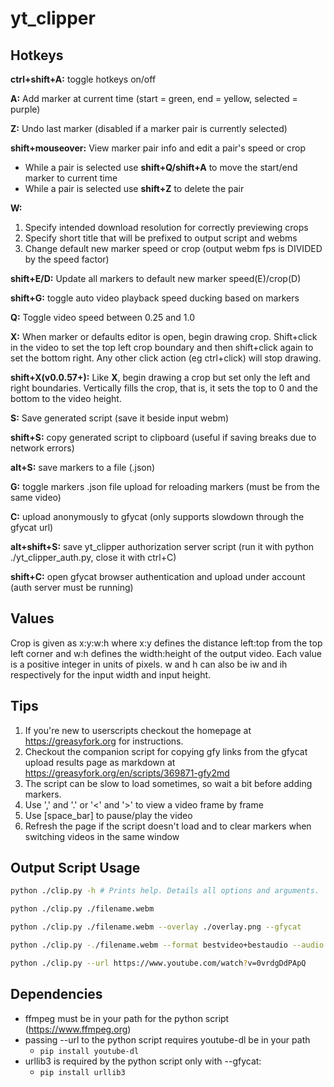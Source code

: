 # yt_clipper

## Hotkeys

**ctrl+shift+A:** toggle hotkeys on/off

**A:** Add marker at current time (start = green, end = yellow, selected = purple)

**Z:** Undo last marker (disabled if a marker pair is currently selected)

**shift+mouseover:** View marker pair info and edit a pair's speed or crop

* While a pair is selected use **shift+Q/shift+A** to move the start/end marker to current time
* While a pair is selected use **shift+Z** to delete the pair

**W:**

  1. Specify intended download resolution for correctly previewing crops
  2. Specify short title that will be prefixed to output script and webms
  3. Change default new marker speed or crop (output webm fps is DIVIDED by the speed factor)

**shift+E/D:** Update all markers to default new marker speed(E)/crop(D)

**shift+G:** toggle auto video playback speed ducking based on markers

**Q:** Toggle video speed between 0.25 and 1.0

**X:** When marker or defaults editor is open, begin drawing crop. Shift+click in the video to set the top left crop boundary and then shift+click again to set the bottom right. Any other click action (eg ctrl+click) will stop drawing.

**shift+X(v0.0.57+):** Like **X**, begin drawing a crop but set only the left and right boundaries. Vertically fills the crop, that is, it sets the top to 0 and the bottom to the video height.

**S:** Save generated script (save it beside input webm)

**shift+S:** copy generated script to clipboard (useful if saving breaks due to network errors)

**alt+S:** save markers to a file (.json)

**G:** toggle markers .json file upload for reloading markers (must be from the same video)

**C:** upload anonymously to gfycat (only supports slowdown through the gfycat url)

**alt+shift+S:** save yt_clipper authorization server script (run it with python ./yt_clipper_auth.py, close it with ctrl+C)

**shift+C:** open gfycat browser authentication and upload under account (auth server must be running)

## Values

Crop is given as x:y:w:h where x:y defines the distance left:top from the top left corner and w:h defines the width:height of the output video. Each value is a positive integer in units of pixels. w and h can also be iw and ih respectively for the input width and input height.

## Tips

  1. If you're new to userscripts checkout the homepage at <https://greasyfork.org> for instructions.
  2. Checkout the companion script for copying gfy links from the gfycat upload results page as markdown at <https://greasyfork.org/en/scripts/369871-gfy2md>
  3. The script can be slow to load sometimes, so wait a bit before adding markers.
  4. Use ',' and '.' or '<' and '>' to view a video frame by frame
  5. Use [space_bar] to pause/play the video
  6. Refresh the page if the script doesn't load and to clear markers when switching videos in the same window

## Output Script Usage

```sh
python ./clip.py -h # Prints help. Details all options and arguments.

python ./clip.py ./filename.webm

python ./clip.py ./filename.webm --overlay ./overlay.png --gfycat

python ./clip.py -./filename.webm --format bestvideo+bestaudio --audio  # bestvideo+bestaudio is the default format 

python ./clip.py --url https://www.youtube.com/watch?v=0vrdgDdPApQ
```

## Dependencies

* ffmpeg must be in your path for the python script (<https://www.ffmpeg.org>)
* passing --url to the python script requires youtube-dl be in your path
  * `pip install youtube-dl`
* urllib3 is required by the python script only with --gfycat:
  * `pip install urllib3`

